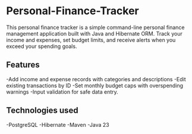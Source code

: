 # Personal-Finance-Tracker
This personal finance tracker is a simple command-line personal finance management application built with Java and Hibernate ORM. Track your income and expenses, set budget limits, and receive alerts when you exceed your spending goals.

## Features
-Add income and expense records with categories and descriptions
-Edit existing transactions by ID
-Set monthly budget caps with overspending warnings
-Input validation for safe data entry.

## Technologies used
-PostgreSQL
-Hibernate
-Maven
-Java 23

